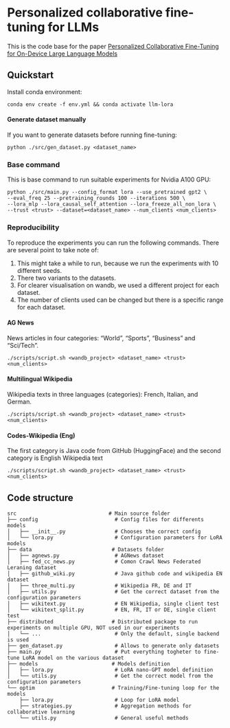 # Personalized collaborative fine-tuning for LLMs

This is the code base for the
paper [Personalized Collaborative Fine-Tuning for On-Device Large Language Models](https://arxiv.org/abs/2404.09753)

## Quickstart

Install conda environment:

```
conda env create -f env.yml && conda activate llm-lora
```

#### Generate dataset manually

If you want to generate datasets before running fine-tuning:

```
python ./src/gen_dataset.py <dataset_name>
```

### Base command

This is base command to run suitable experiments for Nvidia A100 GPU:

```
python ./src/main.py --config_format lora --use_pretrained gpt2 \
--eval_freq 25 --pretraining_rounds 100 --iterations 500 \
--lora_mlp --lora_causal_self_attention --lora_freeze_all_non_lora \
--trust <trust> --dataset=<dataset_name> --num_clients <num_clients>
```

### Reproducibility

To reproduce the experiments you can run the following commands. There are several point to take note of:

1. This might take a while to run, because we run the experiments with 10 different seeds.
2. There two variants to the datasets.
3. For clearer visualisation on wandb, we used a different project for each dataset.
4. The number of clients used can be changed but there is a specific range for each dataset.

#### AG News

News articles in four categories: “World”, “Sports”, “Business” and “Sci/Tech”.

```
./scripts/script.sh <wandb_project> <dataset_name> <trust> <num_clients>
```

#### Multilingual Wikipedia

Wikipedia texts in three languages (categories): French, Italian, and German.

```
./scripts/script.sh <wandb_project> <dataset_name> <trust> <num_clients>
```

#### Codes-Wikipedia (Eng)

The first category is Java code from GitHub (HuggingFace) and the second category is English Wikipedia text

```
./scripts/script.sh <wandb_project> <dataset_name> <trust> <num_clients>
```

## Code structure

```
src                              # Main source folder                                                                                                                                                                                                                                                               
├── config                         # Config files for differents models
│   ├── __init__.py                # Chooses the correct config
│   └── lora.py                    # Configuration parameters for LoRA models
├── data                          # Datasets folder
│   ├── agnews.py                  # AGNews dataset
│   ├── fed_cc_news.py             # Comon Crawl News Federated Leraning dataset 
│   ├── github_wiki.py             # Java github code and wikipedia EN dataset
│   ├── three_multi.py             # Wikipedia FR, DE and IT
│   ├── utils.py                   # Get the correct dataset from the configuration parameters
│   ├── wikitext.py                # EN Wikipedia, single client test
│   └── wikitext_split.py          # EN, FR, IT or DE, single client test
├── distributed                   # Distributed package to run experiments on multiple GPU, NOT used in our experiments
│   └── ...                        # Only the default, single backend is used
├── gen_dataset.py                 # Allows to generate only datasets
├── main.py                        # Put everything togheter to fine-tune LoRA model on the various dataset
├── models                        # Models definition
│   ├── lora.py                    # LoRA nano-GPT model definition
│   └── utils.py                   # Get the correct model from the configuration parameters
└── optim                         # Training/Fine-tuning loop for the models 
    ├── lora.py                    # Loop for LoRA model
    ├── strategies.py              # Aggregation methods for collaborative learning
    └── utils.py                   # General useful methods
```